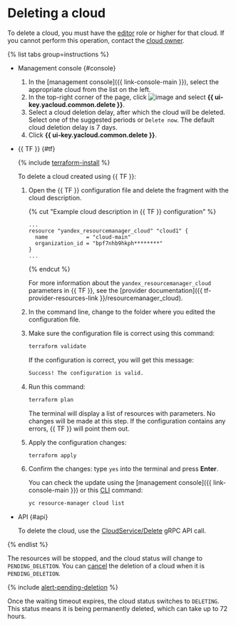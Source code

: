 # Deleting a cloud


To delete a cloud, you must have the [editor](../../../iam/roles-reference.md#editor) role or higher for that cloud. If you cannot perform this operation, contact the [cloud owner](../../concepts/resources-hierarchy.md#owner).

{% list tabs group=instructions %}

- Management console {#console}

  1. In the [management console]({{ link-console-main }}), select the appropriate cloud from the list on the left.
  1. In the top-right corner of the page, click ![image](../../../_assets/console-icons/ellipsis.svg) and select **{{ ui-key.yacloud.common.delete }}**.
  1. Select a cloud deletion delay, after which the cloud will be deleted. Select one of the suggested periods or `Delete now`. The default cloud deletion delay is 7 days.
  1. Click **{{ ui-key.yacloud.common.delete }}**.

- {{ TF }} {#tf}

  {% include [terraform-install](../../../_includes/terraform-install.md) %}

  To delete a cloud created using {{ TF }}:

  1. Open the {{ TF }} configuration file and delete the fragment with the cloud description.

      {% cut "Example cloud description in {{ TF }} configuration" %}

      ```hcl
      ...
      resource "yandex_resourcemanager_cloud" "cloud1" {
        name            = "cloud-main"
        organization_id = "bpf7nhb9hkph********"
      }
      ...
      ```

      {% endcut %}

      For more information about the `yandex_resourcemanager_cloud` parameters in {{ TF }}, see the [provider documentation]({{ tf-provider-resources-link }}/resourcemanager_cloud).
  1. In the command line, change to the folder where you edited the configuration file.
  1. Make sure the configuration file is correct using this command:

      ```bash
      terraform validate
      ```

      If the configuration is correct, you will get this message:

      ```bash
      Success! The configuration is valid.
      ```

  1. Run this command:

      ```bash
      terraform plan
      ```

      The terminal will display a list of resources with parameters. No changes will be made at this step. If the configuration contains any errors, {{ TF }} will point them out.
  1. Apply the configuration changes:

      ```bash
      terraform apply
      ```

  1. Confirm the changes: type `yes` into the terminal and press **Enter**.

      You can check the update using the [management console]({{ link-console-main }}) or this [CLI](../../../cli/quickstart.md) command:

      ```bash
      yc resource-manager cloud list
      ```

- API {#api}

  To delete the cloud, use the [CloudService/Delete](../../api-ref/grpc/Cloud/delete.md) gRPC API call.

{% endlist %}

The resources will be stopped, and the cloud status will change to `PENDING_DELETION`. You can [cancel](delete-cancel.md) the deletion of a cloud when it is `PENDING_DELETION`.

{% include [alert-pending-deletion](../../../_includes/resource-manager/alert-pending-deletion.md) %}

Once the waiting timeout expires, the cloud status switches to `DELETING`. This status means it is being permanently deleted, which can take up to 72 hours.
